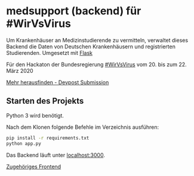 # medsupport (backend) für #WirVsVirus

Um Krankenhäuser an Medizinstudierende zu vermitteln, verwaltet dieses Backend die Daten von Deutschen Krankenhäusern und registrierten Studierenden. Umgesetzt mit [Flask](https://palletsprojects.com/p/flask/)

Für den Hackaton der Bundesregierung [#WirVsVirus](https://wirvsvirushackathon.org/) vom 20. bis zum 22. März 2020

[Mehr herausfinden - Devpost Submission](https://devpost.com/software/studepimy-de)

## Starten des Projekts

Python 3 wird benötigt.

Nach dem Klonen folgende Befehle im Verzeichnis ausführen:

```bash
pip install -r requirements.txt
python app.py
```

Das Backend läuft unter [localhost:3000](http://localhost:5000).

[Zugehöriges Frontend](https://github.com/wirvsvirus-medversorgung/frontend)
